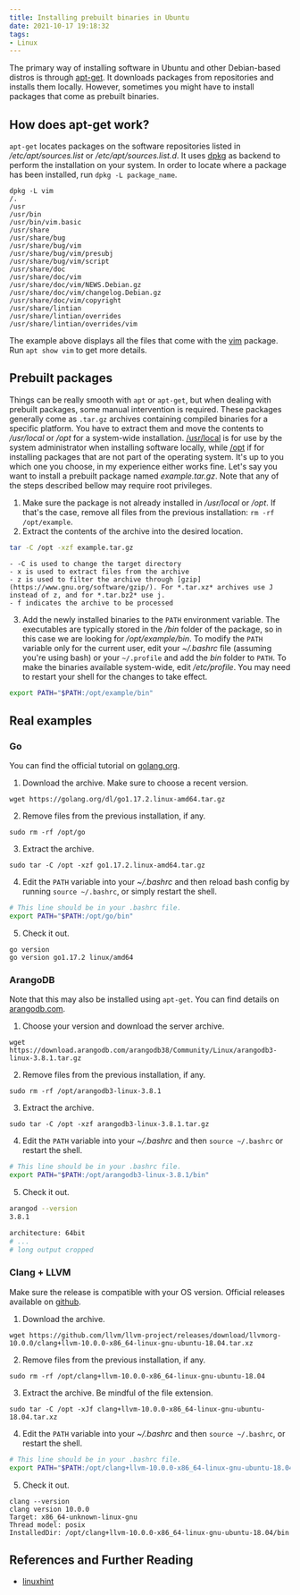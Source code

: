 ```yaml
---
title: Installing prebuilt binaries in Ubuntu
date: 2021-10-17 19:18:32
tags:
- Linux
---
```


The primary way of installing software in Ubuntu and other Debian-based distros is through
[apt-get](https://linux.die.net/man/8/apt-get). It downloads packages from repositories and
installs them locally. However, sometimes you might have to install packages that come
as prebuilt binaries.

## How does apt-get work?

`apt-get` locates packages on the software repositories listed in */etc/apt/sources.list* or */etc/apt/sources.list.d*.
It uses [dpkg](https://man7.org/linux/man-pages/man1/dpkg.1.html) as backend to perform the installation on your system.
In order to locate where a package has been installed, run `dpkg -L package_name`.
```
dpkg -L vim
/.
/usr
/usr/bin
/usr/bin/vim.basic
/usr/share
/usr/share/bug
/usr/share/bug/vim
/usr/share/bug/vim/presubj
/usr/share/bug/vim/script
/usr/share/doc
/usr/share/doc/vim
/usr/share/doc/vim/NEWS.Debian.gz
/usr/share/doc/vim/changelog.Debian.gz
/usr/share/doc/vim/copyright
/usr/share/lintian
/usr/share/lintian/overrides
/usr/share/lintian/overrides/vim
```
The example above displays all the files that come with the [vim](https://www.vim.org/) package. Run `apt show vim` to get more details.

## Prebuilt packages

Things can be really smooth with `apt` or `apt-get`, but when dealing with prebuilt packages, some manual intervention is required.
These packages generally come as `.tar.gz` archives containing compiled binaries for a specific platform. You have to extract them and
move the contents to */usr/local* or */opt* for a system-wide installation. [/usr/local](https://refspecs.linuxfoundation.org/FHS_3.0/fhs/ch04s09.html)
is for use by the system administrator when installing software locally, while [/opt](https://refspecs.linuxfoundation.org/FHS_3.0/fhs/ch03s13.html)
if for installing packages that are not part of the operating system. It's up to you which one you choose, in my experience either
works fine. Let's say you want to install a prebuilt package named *example.tar.gz*. Note that any of the steps described bellow may require root privileges.
1. Make sure the package is not already installed in */usr/local* or */opt*. If that's the case, remove all files from the previous
installation: `rm -rf /opt/example`.
2. Extract the contents of the archive into the desired location.
```sh
tar -C /opt -xzf example.tar.gz 
```
    - -C is used to change the target directory
    - x is used to extract files from the archive
    - z is used to filter the archive through [gzip](https://www.gnu.org/software/gzip/). For *.tar.xz* archives use J instead of z, and for *.tar.bz2* use j.
    - f indicates the archive to be processed
3. Add the newly installed binaries to the `PATH` environment variable. The executables are typically stored in the */bin* folder of the package, so in this case we
are looking for */opt/example/bin*. To modify the `PATH` variable only for the current user, edit your *~/.bashrc* file (assuming you're using bash) or your `~/.profile` and add the *bin* folder
to `PATH`. To make the binaries available system-wide, edit */etc/profile*. You may need to restart your shell for the changes to take effect.
```sh
export PATH="$PATH:/opt/example/bin"
```

## Real examples

### Go

You can find the official tutorial on [golang.org](https://golang.org/doc/install).

1. Download the archive. Make sure to choose a recent version.
```
wget https://golang.org/dl/go1.17.2.linux-amd64.tar.gz
```
2. Remove files from the previous installation, if any.
```
sudo rm -rf /opt/go
```
3. Extract the archive.
```
sudo tar -C /opt -xzf go1.17.2.linux-amd64.tar.gz
```
4. Edit the `PATH` variable into your *~/.bashrc* and then reload bash config by running `source ~/.bashrc`, or simply restart the shell.
```sh
# This line should be in your .bashrc file.
export PATH="$PATH:/opt/go/bin"
```
5. Check it out.
```
go version
go version go1.17.2 linux/amd64
```

### ArangoDB

Note that this may also be installed using `apt-get`. You can find details on [arangodb.com](https://www.arangodb.com/download-major/ubuntu/).

1. Choose your version and download the server archive.
```
wget https://download.arangodb.com/arangodb38/Community/Linux/arangodb3-linux-3.8.1.tar.gz
```
2. Remove files from the previous installation, if any.
```
sudo rm -rf /opt/arangodb3-linux-3.8.1
```
3. Extract the archive.
```
sudo tar -C /opt -xzf arangodb3-linux-3.8.1.tar.gz 
```
4. Edit the `PATH` variable into your *~/.bashrc* and then `source ~/.bashrc` or restart the shell.
```sh
# This line should be in your .bashrc file.
export PATH="$PATH:/opt/arangodb3-linux-3.8.1/bin"
```
5. Check it out.
```sh
arangod --version
3.8.1

architecture: 64bit
# ...
# long output cropped
```

### Clang + LLVM

Make sure the release is compatible with your OS version. Official releases available on [github](https://github.com/llvm/llvm-project/releases).

1. Download the archive.
```
wget https://github.com/llvm/llvm-project/releases/download/llvmorg-10.0.0/clang+llvm-10.0.0-x86_64-linux-gnu-ubuntu-18.04.tar.xz
```
2. Remove files from the previous installation, if any.
```
sudo rm -rf /opt/clang+llvm-10.0.0-x86_64-linux-gnu-ubuntu-18.04
```
3. Extract the archive. Be mindful of the file extension.
```
sudo tar -C /opt -xJf clang+llvm-10.0.0-x86_64-linux-gnu-ubuntu-18.04.tar.xz
```
4. Edit the `PATH` variable into your *~/.bashrc* and then `source ~/.bashrc`, or restart the shell.
```sh
# This line should be in your .bashrc file.
export PATH="$PATH:/opt/clang+llvm-10.0.0-x86_64-linux-gnu-ubuntu-18.04/bin"
```
5. Check it out.
```
clang --version
clang version 10.0.0 
Target: x86_64-unknown-linux-gnu
Thread model: posix
InstalledDir: /opt/clang+llvm-10.0.0-x86_64-linux-gnu-ubuntu-18.04/bin
```

## References and Further Reading

* [linuxhint](https://linuxhint.com/apt-get-install-packages-to/)
